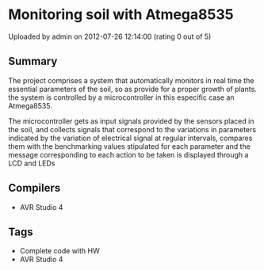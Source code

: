# Monitoring soil with Atmega8535

Uploaded by admin on 2012-07-26 12:14:00 (rating 0 out of 5)

## Summary

The project comprises a system that automatically monitors in real time the essential parameters of the soil, so as provide for a proper growth of plants. the system is controlled by a microcontroller in this especific case an Atmega8535.  

The microcontroller gets as input signals provided by the sensors placed in the soil, and collects signals that correspond to the variations in parameters indicated by the variation of electrical signal at regular intervals, compares them with the benchmarking values stipulated for each parameter and the message corresponding to each action to be taken is displayed through a LCD and LEDs

## Compilers

- AVR Studio 4

## Tags

- Complete code with HW
- AVR Studio 4
